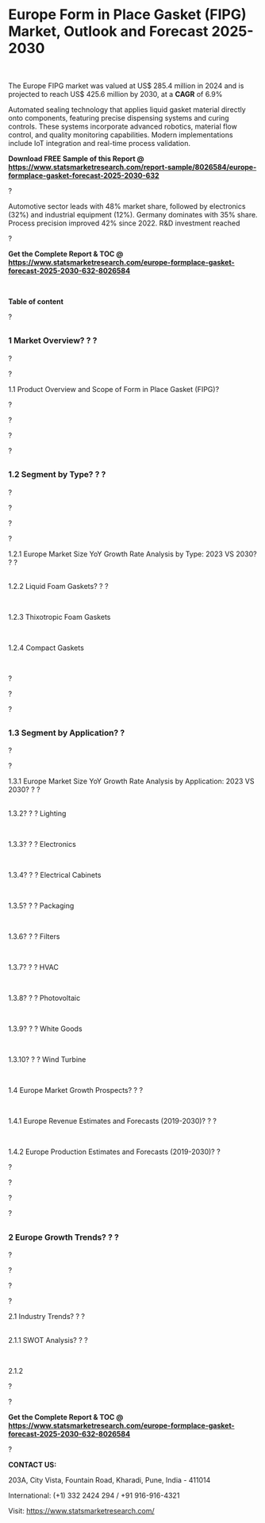 <h1>Europe Form in Place Gasket (FIPG) Market, Outlook and Forecast 2025-2030</h1><br/><p>The Europe FIPG market was valued at US$ 285.4 million in 2024 and is projected to reach US$ 425.6 million by 2030, at a <strong>CAGR</strong> of 6.9%</p>
 
 
 
 <p>Automated sealing technology that applies liquid gasket material directly onto components, featuring precise dispensing systems and curing controls. These systems incorporate advanced robotics, material flow control, and quality monitoring capabilities. Modern implementations include IoT integration and real-time process validation.</p>
 
 
 
 <div><b>Download FREE Sample of this Report @ <a href="https://www.statsmarketresearch.com/download-free-sample/8026584/europe-formplace-gasket-forecast-2025-2030-632">https://www.statsmarketresearch.com/report-sample/8026584/europe-formplace-gasket-forecast-2025-2030-632</a></b></div>
 
 
 
 <p>? </p>
 
 
 
 <p>Automotive sector leads with 48% market share, followed by electronics (32%) and industrial equipment (12%). Germany dominates with 35% share. Process precision improved 42% since 2022. R&D investment reached</p>
 
 
 
 <p>? </p>
 
 
 
 <div><b>Get the Complete Report & TOC @ <a href="https://www.statsmarketresearch.com/europe-formplace-gasket-forecast-2025-2030-632-8026584">https://www.statsmarketresearch.com/europe-formplace-gasket-forecast-2025-2030-632-8026584</a></b></div>
 
 
 
 <p><br />
 
 <b>Table of content</b></p>
 
 
 
 <p>? </p>
 
 
 
 <h2><span style="font-size:16px"><strong>1 Market Overview? ? ? </strong></span></h2>
 
 
 
 <p>? </p>
 
 
 
 <p>? </p>
 
 
 
 <p>1.1 Product Overview and Scope of Form in Place Gasket (FIPG)? </p>
 
 
 
 <p>? </p>
 
 
 
 <p>? </p>
 
 
 
 <p>? </p>
 
 
 
 <p>? </p>
 
 
 
 <h2><strong><span style="font-size:16px">1.2 Segment by Type? ? ? </span></strong></h2>
 
 
 
 <p>? </p>
 
 
 
 <p>? </p>
 
 
 
 <p>? </p>
 
 
 
 <p>? </p>
 
 
 
 <p>1.2.1 Europe Market Size YoY Growth Rate Analysis by Type: 2023 VS 2030? ? ? <br />
 
 <br />
 
 1.2.2 Liquid Foam Gaskets? ? ? <br />
 
 <br />
 
 1.2.3 Thixotropic Foam Gaskets<br />
 
 <br />
 
 1.2.4 Compact Gaskets<br />
 
 <br />
 
 ? </p>
 
 
 
 <p>? </p>
 
 
 
 <p>? </p>
 
 
 
 <h2><span style="font-size:16px"><strong>1.3 Segment by Application? ? </strong></span></h2>
 
 
 
 <p>? </p>
 
 
 
 <p>? </p>
 
 
 
 <p>1.3.1 Europe Market Size YoY Growth Rate Analysis by Application: 2023 VS 2030? ? ? <br />
 
 <br />
 
 1.3.2? ? ? Lighting<br />
 
 <br />
 
 1.3.3? ? ? Electronics<br />
 
 <br />
 
 1.3.4? ? ? Electrical Cabinets<br />
 
 <br />
 
 1.3.5? ? ? Packaging<br />
 
 <br />
 
 1.3.6? ? ? Filters<br />
 
 <br />
 
 1.3.7? ? ? HVAC<br />
 
 <br />
 
 1.3.8? ? ? Photovoltaic<br />
 
 <br />
 
 1.3.9? ? ? White Goods<br />
 
 <br />
 
 1.3.10? ? ? Wind Turbine<br />
 
 <br />
 
 1.4 Europe Market Growth Prospects? ? ? <br />
 
 <br />
 
 1.4.1 Europe Revenue Estimates and Forecasts (2019-2030)? ? ? <br />
 
 <br />
 
 1.4.2 Europe Production Estimates and Forecasts (2019-2030)? ? </p>
 
 
 
 <p>? </p>
 
 
 
 <p>? </p>
 
 
 
 <p>? </p>
 
 
 
 <p>? </p>
 
 
 
 <h2><span style="font-size:16px"><strong>2 Europe Growth Trends? ? ? </strong></span></h2>
 
 
 
 <p>? </p>
 
 
 
 <p>? </p>
 
 
 
 <p>? </p>
 
 
 
 <p>? </p>
 
 
 
 <p>2.1 Industry Trends? ? ? <br />
 
 <br />
 
 2.1.1 SWOT Analysis? ? ? <br />
 
 <br />
 
 2.1.2</p>
 
 
 
 <p>? </p>
 
 
 
 <p>? </p>
 
 
 
 <div><b>Get the Complete Report & TOC @ <a href="https://www.statsmarketresearch.com/europe-formplace-gasket-forecast-2025-2030-632-8026584">https://www.statsmarketresearch.com/europe-formplace-gasket-forecast-2025-2030-632-8026584</a></b></div>
 
 
 
 <p>? </p>
 
 
 
 <p><b>CONTACT US:</b><br />
 
 203A, City Vista, Fountain Road, Kharadi, Pune, India - 411014<br />
 
 International: (+1) 332 2424 294 / +91 916-916-4321<br />
 
 Visit: <a href="https://www.statsmarketresearch.com/">https://www.statsmarketresearch.com/</a></p>